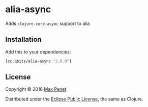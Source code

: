 # alia-async

Adds `clojure.core.async` support to alia

## Installation

Add this to your dependencies:

```clojure
[cc.qbits/alia-async "3.0.0"]
```

## License

Copyright © 2016 [Max Penet](http://twitter.com/mpenet)

Distributed under the
[Eclipse Public License](http://www.eclipse.org/legal/epl-v10.html),
the same as Clojure.
